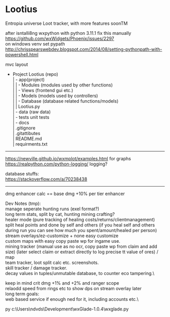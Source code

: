 # Lootius
 Entropia universe Loot tracker, with more features soonTM

after isntalli8ng wxpython with python 3.11.1
fix this manually https://github.com/wxWidgets/Phoenix/issues/2297 \
on windows venv set pypath http://chrisspearswebdev.blogspot.com/2014/08/setting-pythonpath-with-powershell.html

mvc layout
- Project Lootius (repo)\
|   - app(project)\
|   |   - Modules (modules used by other functions)\
|   |   - Views (frontend gui etc.)\
|   |   - Models (models used by controllers)\
|   |   - Database (database related functions/models)\
|   |   Lootius.py\
|   - data (raw data)\
|   - tests unit tests\
|   - docs\
| .gitignore\
| .gitattibutes\
| README.md\
| requirments.txt

---
https://newville.github.io/wxmplot/examples.html for graphs \
https://realpython.com/python-logging/ logging?

database stuffs:\
https://stackoverflow.com/a/70238438

---

dmg enhancer calc == base dmg +10% per tier enhancer

Dev Notes (tmp):\
manage seperate hunting runs (exel format?)\
long term stats, split by cat, hunting mining crafting?\
healer mode (pure tracking of healing costs/returns/clientmanagement) split heal points and done by self and others (if you heal self and others during run you can see how much you spent/amount/healed per person) \
stream overlays/ez-customize + none easy customize\
custom maps with easy copy paste wp for ingame use.\
mining tracker (manual use as no ocr, copy paste wp from claim and add size) (later select claim or extract directly to log precise tt value of ores) / map\
team tracker, loot split calc etc. screenshots.\
skill tracker / damage tracker.\
decay values in tuples/unmutable database, to counter eco tampering.\

keep in mind crit dmg +1% and +2% and ranger scope\
relaodd speed from rings etc to show dps on stream overlay later\
long term goals:\
web based service if enough ned for it, including accounts etc.\

py c:\Users\ndvds\Development\wxGlade-1.0.4\wxglade.py 